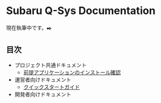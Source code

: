 # Subaru Q-Sys Documentation

現在執筆中です。✒️

## 目次

- プロジェクト共通ドキュメント
  - [前提アプリケーションのインストール確認](./common/dependency-check.md)
- 運営者向けドキュメント
  - [クイックスタートガイド](./admin/quick-start.md)
- 開発者向けドキュメント
